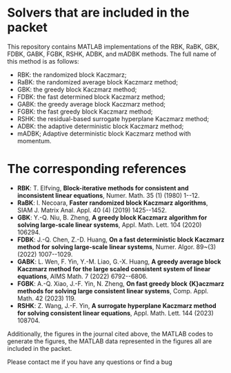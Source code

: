 # Solvers that are included in the packet
This repository contains MATLAB implementations of the RBK, RaBK, GBK, FDBK, GABK, FGBK, RSHK, ADBK, and mADBK methods.
The full name of this method is as follows:
* RBK: the randomized block Kaczmarz;
* RaBK: the randomized average block Kaczmarz method;
* GBK: the greedy block Kaczmarz method;
* FDBK: the fast determined block Kaczmarz method;
* GABK: the greedy average block Kaczmarz method;
* FGBK: the fast greedy block Kaczmarz method;
* RSHK: the residual-based surrogate hyperplane Kaczmarz method;
* ADBK: the adaptive deterministic block Kaczmarz method;
* mADBK; Adaptive deterministic block Kaczmarz method with momentum.
# The corresponding references 
* **RBK**: T. Elfving, **Block-iterative methods for consistent and inconsistent linear equations**, Numer. Math. 35 (1) (1980) 1--12.
* **RaBK**: I. Necoara, **Faster randomized block Kaczmarz algorithms**, SIAM J. Matrix Anal. Appl. 40 (4) (2019) 1425--1452.
* **GBK**: Y.-Q. Niu, B. Zheng, **A greedy block Kaczmarz algorithm for solving large-scale linear systems**, Appl. Math. Lett. 104 (2020) 106294.
* **FDBK**: J.-Q. Chen, Z.-D. Huang, **On a fast deterministic block Kaczmarz method for solving large-scale linear systems**, Numer. Algor. 89~(3) (2022) 1007--1029.
* **GABK**: L. Wen, F. Yin, Y.-M. Liao, G.-X. Huang, **A greedy average block Kaczmarz method for the large scaled consistent system of linear equations**, AIMS Math. 7 (2022) 6792--6806.
* **FGBK**: A.-Q. Xiao, J.-F. Yin, N. Zheng, **On fast greedy block {K}aczmarz methods for solving large consistent linear systems**, Comp. Appl. Math. 42 (2023) 119.
* **RSHK**: Z. Wang, J.-F. Yin, **A surrogate hyperplane Kaczmarz method for solving consistent linear equations**, Appl. Math. Lett. 144 (2023) 108704.

Additionally, the figures in the journal cited above, the MATLAB codes to generate the figures, the MATLAB data represented in the figures all are included in the packet.

Please contact me if you have any questions or find a bug
